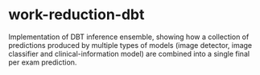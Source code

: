 # work-reduction-dbt
Implementation of DBT inference ensemble, showing how a collection of predictions produced by multiple types of  models (image detector, image classifier and clinical-information model) are combined into a single final per exam prediction.

